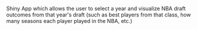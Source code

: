 Shiny App which allows the user to select a year and visualize NBA draft outcomes from that year's draft (such as best players from that class, how many seasons each player played in the NBA, etc.)
